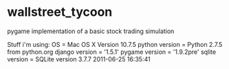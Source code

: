 wallstreet_tycoon
=================

pygame implementation of a basic stock trading simulation

Stuff i'm using:
OS             = Mac OS X Version 10.7.5
python version = Python 2.7.5 from python.org
django version = '1.5.1'
pygame version = '1.9.2pre'
sqlite version = SQLite version 3.7.7 2011-06-25 16:35:41